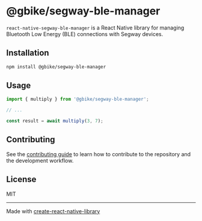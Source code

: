 # @gbike/segway-ble-manager

`react-native-segway-ble-manager` is a React Native library for managing Bluetooth Low Energy (BLE) connections with Segway devices.

## Installation

```sh
npm install @gbike/segway-ble-manager
```

## Usage

```js
import { multiply } from '@gbike/segway-ble-manager';

// ...

const result = await multiply(3, 7);
```

## Contributing

See the [contributing guide](CONTRIBUTING.md) to learn how to contribute to the repository and the development workflow.

## License

MIT

---

Made with [create-react-native-library](https://github.com/callstack/react-native-builder-bob)
